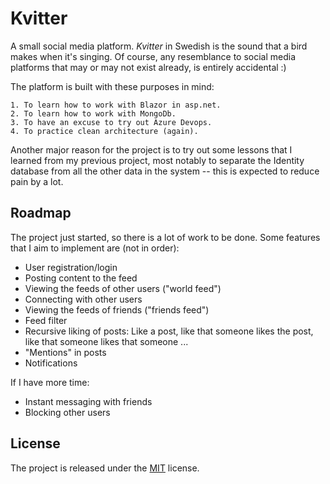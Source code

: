 
# Kvitter

A small social media platform. *Kvitter* in Swedish is the sound that a bird makes when it's singing. Of course, any resemblance to social media platforms that may or may not exist already, is entirely accidental :)

The platform is built with these purposes in mind:

    1. To learn how to work with Blazor in asp.net.
    2. To learn how to work with MongoDb.
    3. To have an excuse to try out Azure Devops.
    4. To practice clean architecture (again).

Another major reason for the project is to try out some lessons that I learned from my previous project, most notably to separate the Identity database from all the other data in the system -- this is expected to reduce pain by a lot.


  
## Roadmap

The project just started, so there is a lot of work to be done. Some features that I aim to implement are (not in order):

- User registration/login
- Posting content to the feed
- Viewing the feeds of other users ("world feed")
- Connecting with other users
- Viewing the feeds of friends ("friends feed")
- Feed filter
- Recursive liking of posts: Like a post, like that someone likes the post, like that someone likes that someone ...
- "Mentions" in posts
- Notifications

If I have more time:

- Instant messaging with friends
- Blocking other users



## License

The project is released under the [MIT](https://choosealicense.com/licenses/mit/) license.
